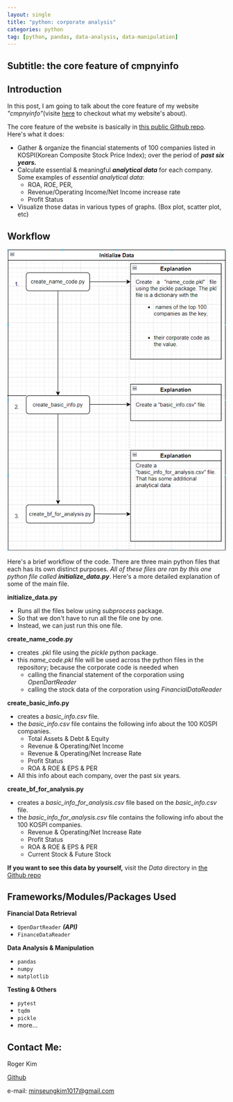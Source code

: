 ```yaml
---
layout: single
title: "python: corporate analysis"
categories: python
tag: [python, pandas, data-analysis, data-manipulation]
---
```

## Subtitle: the core feature of cmpnyinfo

## Introduction

In this post, I am going to talk about the core feature of my website _"cmpnyinfo"_(visite [here](https://rogerkimjazzlover.github.io/cmpnyinfo/cmpnyinfo-the-planning/) to checkout what my website's about).

The core feature of the website is basically in [this public Github repo](https://github.com/RogerKimJazzLover/PYTHON-Corporate-Data-Analysis). Here's what it does:
- Gather & organize the financial statements of 100 companies listed in KOSPI(Korean Composite Stock Price Index); over the period of ***past six years.***
- Calculate essential & meaningful ***analytical data*** for each company. Some examples of _essential analytical data_:
    - ROA, ROE, PER, 
    - Revenue/Operating Income/Net Income increase rate
    - Profit Status
- Visualize those datas in various types of graphs. (Box plot, scatter plot, etc)

## Workflow

![](/assets/img/python-corporate-analysis-workflow.png)

Here's a brief workflow of the code. There are three main python files that each has its own distinct purposes. _All of these files are ran by this one python file called **initialize_data.py**_. Here's a more detailed explanation of some of the main file.

**initialize_data.py**
- Runs all the files below using _subprocess_ package.
- So that we don't have to run all the file one by one.
- Instead, we can just run this one file.

**create_name_code.py**
- creates .pkl file using the _pickle_ python package.
- this _name_code.pkl_ file will be used across the python files in the repository; because the corporate code is needed when
    - calling the financial statement of the corporation using _OpenDartReader_
    - calling the stock data of the corporation using _FinancialDataReader_

**create_basic_info.py**
- creates a _basic_info.csv_ file.
- the _basic_info.csv_ file contains the following info about the 100 KOSPI companies.
    - Total Assets & Debt & Equity
    - Revenue & Operating/Net Income
    - Revenue & Operating/Net Increase Rate
    - Profit Status
    - ROA & ROE & EPS & PER
- All this info about each company, over the past six years.

**create_bf_for_analysis.py**
- creates a _basic_info_for_analysis.csv_ file based on the _basic_info.csv_ file.
- the _basic_info_for_analysis.csv_ file contains the following info about the 100 KOSPI companies.
    - Revenue & Operating/Net Increase Rate
    - Profit Status
    - ROA & ROE & EPS & PER
    - Current Stock & Future Stock


**If you want to see this data by yourself,** visit the _Data_ directory in [the Github repo](https://github.com/RogerKimJazzLover/PYTHON-Corporate-Data-Analysis/tree/master)

## Frameworks/Modules/Packages Used

**Financial Data Retrieval**
- `OpenDartReader` ***(API)***
- `FinanceDataReader`

**Data Analysis & Manipulation**
- `pandas`
- `numpy`
- `matplotlib`

**Testing & Others**
- `pytest`
- `tqdm`
- `pickle`
- more...

## Contact Me:

Roger Kim

[Github](https://github.com/RogerKimJazzLover)

e-mail: <minseungkim1017@gmail.com> 